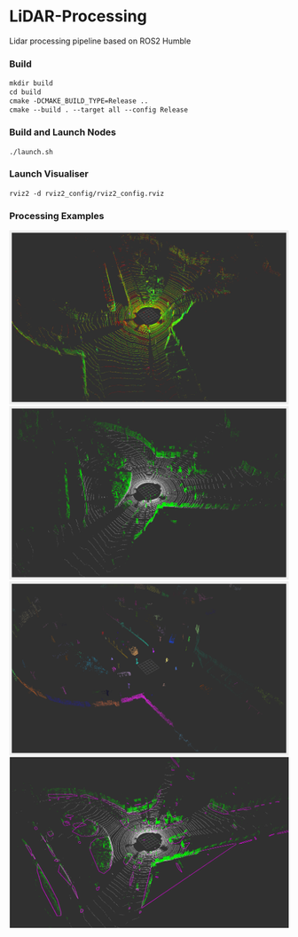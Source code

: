 # LiDAR-Processing
Lidar processing pipeline based on ROS2 Humble

### Build
```
mkdir build
cd build
cmake -DCMAKE_BUILD_TYPE=Release .. 
cmake --build . --target all --config Release
```

### Build and Launch Nodes
```
./launch.sh
```

### Launch Visualiser
```
rviz2 -d rviz2_config/rviz2_config.rviz 
```
### Processing Examples
![image1](https://github.com/YevgeniyEngineer/LiDAR-Processing/blob/main/images/cloud_capture.png)
![image2](https://github.com/YevgeniyEngineer/LiDAR-Processing/blob/main/images/ground_segmentation.png)
![image3](https://github.com/YevgeniyEngineer/LiDAR-Processing/blob/main/images/euclidean_clustering.png)
![image4](https://github.com/YevgeniyEngineer/LiDAR-Processing/blob/main/images/polygonization.png)

